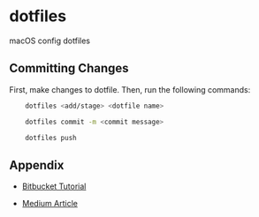# dotfiles
macOS config dotfiles

## Committing Changes

First, make changes to dotfile. Then, run the following commands:

```sh
    dotfiles <add/stage> <dotfile name>
```

```sh
    dotfiles commit -m <commit message>
```

```sh
    dotfiles push
```


## Appendix

- [Bitbucket Tutorial](https://www.atlassian.com/git/tutorials/dotfiles)

- [Medium Article](https://fwuensche.medium.com/how-to-manage-your-dotfiles-with-git-f7aeed8adf8b)

